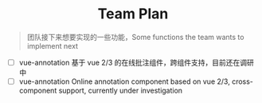 <h1 align="center">
	Team Plan
</h1>

> 团队接下来想要实现的一些功能，Some functions the team wants to implement next

 - [ ] vue-annotation 基于 vue 2/3 的在线批注组件，跨组件支持，目前还在调研中
 - [ ] vue-annotation Online annotation component based on vue 2/3, cross-component support, currently under investigation
